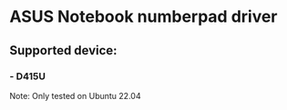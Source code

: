 # ASUS Notebook numberpad driver

## Supported device:

### - D415U

Note: Only tested on Ubuntu 22.04
